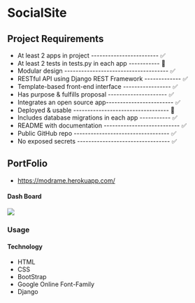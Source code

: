 # SocialSite


## Project Requirements

* At least 2 apps in project	 ------------------------ ✅
* At least 2 tests in tests.py in each app	----------- 🚫
* Modular design	------------------------------------- ✅
* RESTful API using Django REST Framework	------------- ✅	
* Template-based front-end interface	----------------- ✅
* Has purpose & fulfills proposal	--------------------- ✅	
* Integrates an open source app------------------------ ✅
* Deployed & usable	 ---------------------------------- 🚫
* Includes database migrations in each app	----------- ✅
* README with documentation	--------------------------- ✅	
* Public GitHub repo ---------------------------------- ✅	
* No exposed secrets	--------------------------------- ✅


## PortFolio

* https://modrame.herokuapp.com/ 


#### Dash Board

<img src="1.png">

### Usage



#### Technology

* HTML
* CSS
* BootStrap
* Google Online Font-Family
* Django


